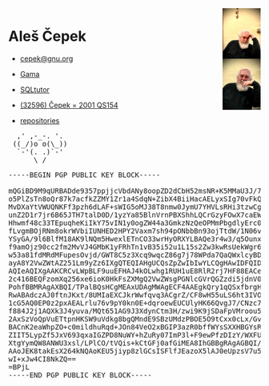 
<img src="ac-telc.jpeg" style="float: right;" width="15%" />

# Aleš Čepek

- cepek@gnu.org
- <a href="https://www.gnu.org/software/gama/">Gama</a>
- <a href="http://sqltutor.fsv.cvut.cz">SQLtutor</a>


- <a href="https://www.minorplanetcenter.net/db_search/show_object?object_id=32596">(32596) Čepek = 2001 QS154</a>


- <a href="https://github.com/cepek?tab=repositories">repositories</a>

<pre>
  ,' ,-_-. '.
 ((_/)o o(\_))
  `-'(. .)`-'
      \_/
</pre>

<pre>
-----BEGIN PGP PUBLIC KEY BLOCK-----

mQGiBD9M9qURBADde9357ppjjcVbdANy8oopZD2dCbH52msNR+K5MMaU3J/7PW7G
o5PlZsTn8oQr87k7acfkZZMY1Zr1a4SdqN+ZibX4BiiHacAELyxSIg70vFkQt9lG
MvDXaYtVWUQNKFf3pzh6dLAF+sWIG5oMJ38T8nmw0JymU7YHVLsRHi3tzwCgxMPA
unZ2D1r7jr6B65JTH7talD0D/1yzYa85BlnVrnPBXShhLQCrGzyFOwX7caEWm79O
Hhwmf48c33TEpuqheKiIkY75vIN1y0ogZW44a3GmkzNzQeOPMmPbgdlyErc0Nazb
fLvgmBOjRNm8okrWVbiIUNHED2HPY2Vaxm7sh94pONbbBn93ojTtdW/1N06vtnuS
YSyGA/9l6BlfM18AK9lNQm5HwexlETnCO33wrHyORXYLBAQe3r4w3/q5Ounx6aKQ
f9amOjz90cc2fm2MvVJ4GMbK1yFRhTn1vB35i52u1L15s2Zw3kwRsUekWgr6tfpA
w53a81fdMRdMFupesOvjd/GWT8C5z3Xcq9wqcZ86g7j78WPda7QaQWxlcyBDZXBl
ayA8Y2VwZWtAZ251Lm9yZz6IXgQTEQIAHgUCQsZpZwIbIwYLCQgHAwIDFQIDAxYC
AQIeAQIXgAAKCRCvLWpBLF9uuEFHAJ4kOLwhg1RUH1uE8RlR2rj7HF88EACeK/yP
2c416BEQFzomXq256xe6ioK0HkFsZXMgQ2VwZWsgPGNlcGVrQGZzdi5jdnV0LmN6
PohfBBMRAgAXBQI/TPalBQsHCgMEAxUDAgMWAgECF4AAEgkQry1qQSxfbrgHZUdQ
RwABAdczAJ0ftnJKxt/8UMIaEXCJkrWwfqvq3ACgrZ/CF8wH55uLS6ht3IVOvZPk
1cG5AQ0EP0z2pxAEALrlu76v9pY0kn0E+dqroewEUCUlyHK66QvgJ7/CNzc77nyv
f884J2j1AQXk3J4yuva/MQt651AG9J3XdynCtm3H/zwi9K9jSDaFpVMroou5hh61
2AxSzVoQpVuETtpnHKSW9uVdkg8bgQMndE9SBzUMdzPBOE5O9tCxx0cLx/GvAAQL
BACnK2eaWhpZO+c0mildhuRqd+JOn84VeO2xBGIP3azR0bffWYsSXXHBGYsROeGL
ZIIT5LypZf5JxV693qxaIGZPD8NuWY+hZuRy07ImP3l+F9ewPfzDIzY/WXFUEX1q
XtgYymQW8ANWU3xsl/LPlCO/tVQis+kCtGFj0afGiMEA8IhGBBgRAgAGBQI/TPan
AAoJEK8takEsX264kNQAoKEU5jiyp8zlGCsISFlfJEazoX5lAJ0eUpzsV7u5kn9F
wI+xJw4CI8NkZQ==
=BPjL
-----END PGP PUBLIC KEY BLOCK-----
</pre>


